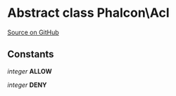 # Abstract class **Phalcon\\Acl**

<a href="https://github.com/phalcon/cphalcon/blob/master/phalcon/acl.zep" class="btn btn-default btn-sm">Source on GitHub</a>

## Constants

*integer* **ALLOW**

*integer* **DENY**